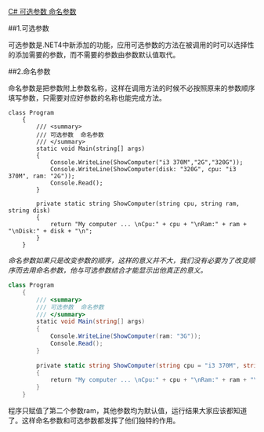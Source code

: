 ﻿[C# 可选参数 命名参数 ](http://www.cnblogs.com/weiming/archive/2011/12/28/2304937.html)

##1.可选参数

可选参数是.NET4中新添加的功能，应用可选参数的方法在被调用的时可以选择性的添加需要的参数，而不需要的参数由参数默认值取代。


##2.命名参数

命名参数是把参数附上参数名称，这样在调用方法的时候不必按照原来的参数顺序填写参数，只需要对应好参数的名称也能完成方法。

```
class Program
    {
        /// <summary>
        /// 可选参数  命名参数
        /// </summary>
        static void Main(string[] args)
        {
            Console.WriteLine(ShowComputer("i3 370M","2G","320G"));
            Console.WriteLine(ShowComputer(disk: "320G", cpu: "i3 370M", ram: "2G"));
            Console.Read();
        }
 
        private static string ShowComputer(string cpu, string ram, string disk)
        {
            return "My computer ... \nCpu:" + cpu + "\nRam:" + ram + "\nDisk:" + disk + "\n";
        }
    }
```


*命名参数如果只是改变参数的顺序，这样的意义并不大，我们没有必要为了改变顺序而去用命名参数，他与可选参数结合才能显示出他真正的意义。*

```cs
class Program
    {
        /// <summary>
        /// 可选参数  命名参数
        /// </summary>
        static void Main(string[] args)
        {
            Console.WriteLine(ShowComputer(ram: "3G"));
            Console.Read();
        }
 
        private static string ShowComputer(string cpu = "i3 370M", string ram = "2G", string disk = "320G")
        {
            return "My computer ... \nCpu:" + cpu + "\nRam:" + ram + "\nDisk:" + disk + "\n";
        }
    }
```

程序只赋值了第二个参数ram，其他参数均为默认值，运行结果大家应该都知道了。这样命名参数和可选参数都发挥了他们独特的作用。